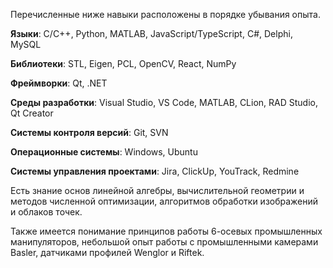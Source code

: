 Перечисленные ниже навыки расположены в порядке убывания опыта.

**Языки**: C/C++, Python, MATLAB, JavaScript/TypeScript, C#, Delphi, MySQL

**Библиотеки**: STL, Eigen, PCL, OpenCV, React, NumPy

**Фреймворки**: Qt, .NET

**Среды разработки**: Visual Studio, VS Code, MATLAB, CLion, RAD Studio, Qt Creator

**Системы контроля версий**: Git, SVN

**Операционные системы**: Windows, Ubuntu

**Системы управления проектами**: Jira, ClickUp, YouTrack, Redmine

Есть знание основ линейной алгебры, вычислительной геометрии и методов численной оптимизации, алгоритмов обработки изображений и облаков точек.

Также имеется понимание принципов работы 6-осевых промышленных манипуляторов, небольшой опыт работы с промышленными камерами Basler, датчиками профилей Wenglor и Riftek.

